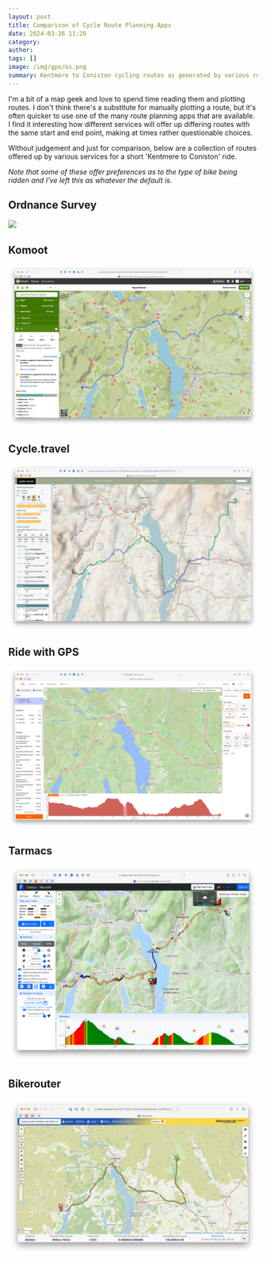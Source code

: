 ```yaml
---
layout: post
title: Comparison of Cycle Route Planning Apps
date: 2024-03-26 11:29
category: 
author: 
tags: []
image: /img/gpx/os.png
summary: Kentmere to Coniston cycling routes as generated by various routing apps
---
```


I'm a bit of a map geek and love to spend time reading them and plotting routes. I don't think there's a substitute for manually plotting a route, but it's often quicker to use one of the many route planning apps that are available. I find it interesting how different services will offer up differing routes with the same start and end point, making at times rather questionable choices. 

Without judgement and just for comparison, below are a collection of routes offered up by various services for a short 'Kentmere to Coniston' ride. 

_Note that some of these offer preferences as to the type of bike being ridden and I've left this as whatever the default is._ 

## Ordnance Survey ##

![](/img/gpx/os.png)

## Komoot ##

![](/img/gpx/komoot.png)

## Cycle.travel ##

![](/img/gpx/cycletravel.png)

## Ride with GPS ##

![](/img/gpx/ridewithgps.png)

## Tarmacs ##

![](/img/gpx/tarmacs.png)

## Bikerouter ##

![](/img/gpx/bikerouter.png)

